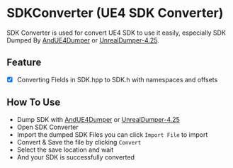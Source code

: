 # SDKConverter (UE4 SDK Converter)
SDK Converter is used for convert UE4 SDK to use it easily, especially SDK Dumped By [AndUE4Dumper](https://github.com/MJx0/AndUE4Dumper) or [UnrealDumper-4.25](https://github.com/guttir14/UnrealDumper-4.25).

## Feature
- [x] Converting Fields in SDK.hpp to SDK.h with namespaces and offsets

## How To Use
- Dump SDK with [AndUE4Dumper](https://github.com/MJx0/AndUE4Dumper) or [UnrealDumper-4.25](https://github.com/guttir14/UnrealDumper-4.25)
- Open SDK Converter
- Import the dumped SDK Files you can click `Import File` to import
- Convert & Save the file by clicking `Convert`
- Select the save location and wait
- And your SDK is successfully converted
